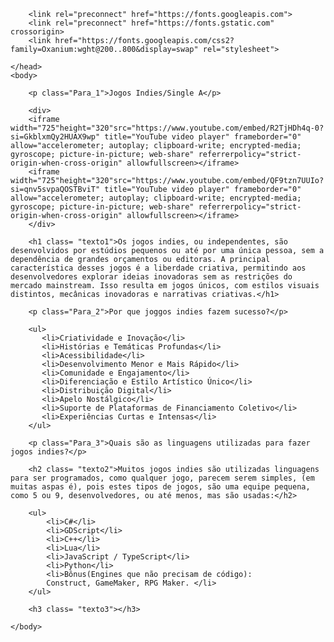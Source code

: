 <!DOCTYPE html>
<html lang="pt-BR">
    <head>
        <meta charset="UTF-8">
        <meta name="viewport" content="width=device-width,
        initial-scale=1.0">
        <link type="text/css"rel="stylesheet" href="css.css">
        <title>Jogos indies</title>
        
        <link rel="preconnect" href="https://fonts.googleapis.com">
        <link rel="preconnect" href="https://fonts.gstatic.com" crossorigin>
        <link href="https://fonts.googleapis.com/css2?family=Oxanium:wght@200..800&display=swap" rel="stylesheet">
    
    </head>
    <body>
        
        <p class="Para_1">Jogos Indies/Single A</p>
       
        <div>       
        <iframe width="725"height="320"src="https://www.youtube.com/embed/R2TjHDh4q-0?si=GkblxmQy2HUAX9wp" title="YouTube video player" frameborder="0" allow="accelerometer; autoplay; clipboard-write; encrypted-media; gyroscope; picture-in-picture; web-share" referrerpolicy="strict-origin-when-cross-origin" allowfullscreen></iframe>
        <iframe width="725"height="320"src="https://www.youtube.com/embed/QF9tzn7UUIo?si=qnv5svpaQOSTBviT" title="YouTube video player" frameborder="0" allow="accelerometer; autoplay; clipboard-write; encrypted-media; gyroscope; picture-in-picture; web-share" referrerpolicy="strict-origin-when-cross-origin" allowfullscreen></iframe>
        </div>
            
        <h1 class= "texto1">Os jogos indies, ou independentes, são desenvolvidos por estúdios pequenos ou até por uma única pessoa, sem a dependência de grandes orçamentos ou editoras. A principal característica desses jogos é a liberdade criativa, permitindo aos desenvolvedores explorar ideias inovadoras sem as restrições do mercado mainstream. Isso resulta em jogos únicos, com estilos visuais distintos, mecânicas inovadoras e narrativas criativas.</h1>
        
        <p class="Para_2">Por que joggos indies fazem sucesso?</p>
        
        <ul>
           <li>Criatividade e Inovação</li>
           <li>Histórias e Temáticas Profundas</li>
           <li>Acessibilidade</li>
           <li>Desenvolvimento Menor e Mais Rápido</li>
           <li>Comunidade e Engajamento</li>
           <li>Diferenciação e Estilo Artístico Único</li>
           <li>Distribuição Digital</li>
           <li>Apelo Nostálgico</li>
           <li>Suporte de Plataformas de Financiamento Coletivo</li>
           <li>Experiências Curtas e Intensas</li>
        </ul>
        
        <p class="Para_3">Quais são as linguagens utilizadas para fazer jogos indies?</p>
        
        <h2 class= "texto2">Muitos jogos indies são utilizadas linguagens para ser programados, como qualquer jogo, parecem serem simples, (em muitas aspas é), pois estes tipos de jogos, são uma equipe pequena, como 5 ou 9, desenvolvedores, ou até menos, mas são usadas:</h2>
        
        <ul>
            <li>C#</li>
            <li>GDScript</li>
            <li>C++</li>
            <li>Lua</li>
            <li>JavaScript / TypeScript</li>
            <li>Python</li>
            <li>Bônus(Engines que não precisam de código):
            Construct, GameMaker, RPG Maker. </li>
        </ul>
        
        <h3 class= "texto3"></h3>
            
    </body>


</html>
